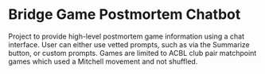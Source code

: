 # Bridge Game Postmortem Chatbot

Project to provide high-level postmortem game information using a chat interface. User can either use vetted prompts, such as via the Summarize button, or custom prompts. Games are limited to ACBL club pair matchpoint games which used a Mitchell movement and not shuffled.
